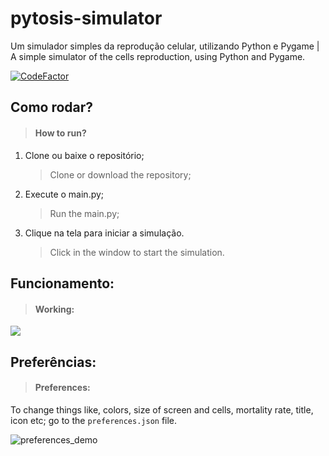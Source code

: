 # pytosis-simulator
Um simulador simples da reprodução celular, utilizando Python e Pygame | A simple simulator of the cells reproduction, using Python and Pygame.

[![CodeFactor](https://www.codefactor.io/repository/github/luisfelipesdn12/pytosis-simulator/badge)](https://www.codefactor.io/repository/github/luisfelipesdn12/pytosis-simulator)

## Como rodar? 

> #### How to run?

1. Clone ou baixe o repositório;

   > Clone or download the repository;

2. Execute o main.py;

   > Run the main.py;

3. Clique na tela para iniciar a simulação.

   > Click in the window to start the simulation.

## Funcionamento:

> #### Working:

![](https://raw.githubusercontent.com/luisfelipesdn12/pytosis-simulator/master/demo/pytosis_main_demo.gif)

## Preferências:

> #### Preferences:

To change things like, colors, size of screen and cells, mortality rate, title, icon etc; go to the `preferences.json` file.

![preferences_demo](https://raw.githubusercontent.com/luisfelipesdn12/pytosis-simulator/preferences/demo/preferences_demo.png)